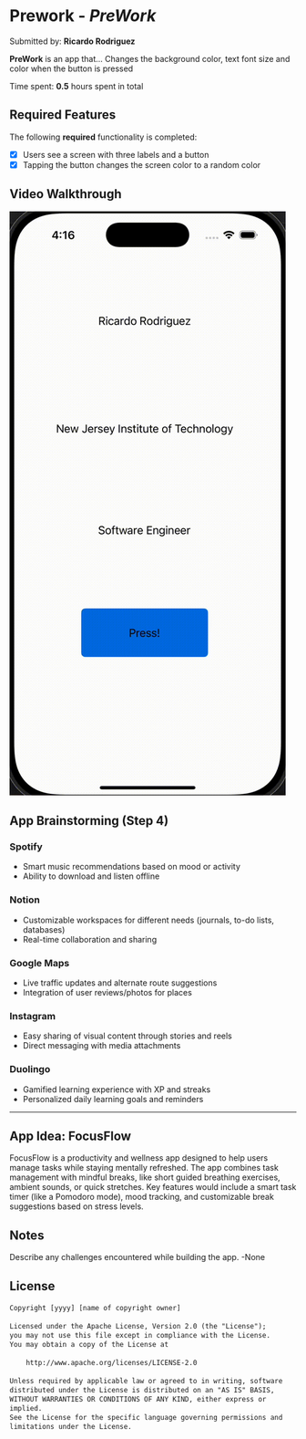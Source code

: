 # Prework - *PreWork*

Submitted by: **Ricardo Rodriguez**

**PreWork** is an app that... Changes the background color, text font size and color when the button is pressed

Time spent: **0.5** hours spent in total

## Required Features

The following **required** functionality is completed:

- [X] Users see a screen with three labels and a button
- [X] Tapping the button changes the screen color to a random color
 
## Video Walkthrough

![](https://github.com/RicaRodz/CodePathPrework/blob/main/prework-demo.gif)


## App Brainstorming (Step 4)

### Spotify
- Smart music recommendations based on mood or activity  
- Ability to download and listen offline  

### Notion
- Customizable workspaces for different needs (journals, to-do lists, databases)  
- Real-time collaboration and sharing  

### Google Maps
- Live traffic updates and alternate route suggestions  
- Integration of user reviews/photos for places  

### Instagram
- Easy sharing of visual content through stories and reels  
- Direct messaging with media attachments  

### Duolingo
- Gamified learning experience with XP and streaks  
- Personalized daily learning goals and reminders  

---

## App Idea: **FocusFlow**

FocusFlow is a productivity and wellness app designed to help users manage tasks while staying mentally refreshed. The app combines task management with mindful breaks, like short guided breathing exercises, ambient sounds, or quick stretches. Key features would include a smart task timer (like a Pomodoro mode), mood tracking, and customizable break suggestions based on stress levels.



## Notes

Describe any challenges encountered while building the app.
-None


## License

    Copyright [yyyy] [name of copyright owner]

    Licensed under the Apache License, Version 2.0 (the "License");
    you may not use this file except in compliance with the License.
    You may obtain a copy of the License at

        http://www.apache.org/licenses/LICENSE-2.0

    Unless required by applicable law or agreed to in writing, software
    distributed under the License is distributed on an "AS IS" BASIS,
    WITHOUT WARRANTIES OR CONDITIONS OF ANY KIND, either express or implied.
    See the License for the specific language governing permissions and
    limitations under the License. 
